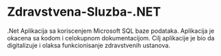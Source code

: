 # Zdravstvena-Sluzba-.NET

.Net Aplikacija sa koriscenjem Microsoft SQL baze podataka.
Aplikacija je okacena sa kodom i celokupnom dokumentacijom.
Cilj aplikacije je bio da digitalizuje i olaksa funkcionisanje zdravstvenih ustanova.
